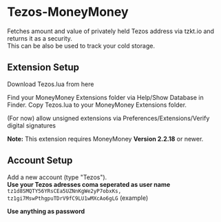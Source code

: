 # Tezos-MoneyMoney
Fetches amount and value of privately held Tezos address via tzkt.io and returns it as a security.  
This can be also be used to track your cold storage.

## Extension Setup
Download Tezos.lua from here

Find your MoneyMoney Extensions folder via Help/Show Database in Finder.
Copy Tezos.lua to your MoneyMoney Extensions folder.

(For now) allow unsigned extensions via Preferences/Extensions/Verify digital signatures

**Note:** This extension requires MoneyMoney **Version 2.2.18** or newer.

## Account Setup

Add a new account (type "Tezos").  
**Use your Tezos adresses coma seperated as user name**  
`tz1d8SMQTY56YRsCEa5UZNnKgWe2yP7obxKs, tz1gi7MswPthgpuTDrV9fC9LU1wMXcAo6gLG` (example)

**Use anything as password**  
